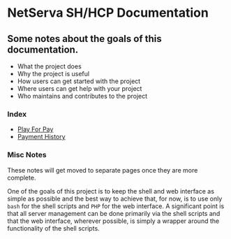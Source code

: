 # NetServa SH/HCP Documentation

## Some notes about the goals of this documentation.

-    What the project does
-    Why the project is useful
-    How users can get started with the project
-    Where users can get help with your project
-    Who maintains and contributes to the project

### Index

- [Play For Pay]
- [Payment History]

### Misc Notes

These notes will get moved to separate pages once they are more complete.

One of the goals of this project is to keep the shell and web interface as simple as possible and the best way to achieve that, for now, is to use only `bash` for the shell scripts and `PHP` for the web interface. A significant point is that all server management can be done primarily via the shell scripts and that the web interface, wherever possible, is simply a wrapper around the functionality of the shell scripts.

[Play For Pay]: docs/play_for_pay.md
[Payment History]: docs/payment_history.md
